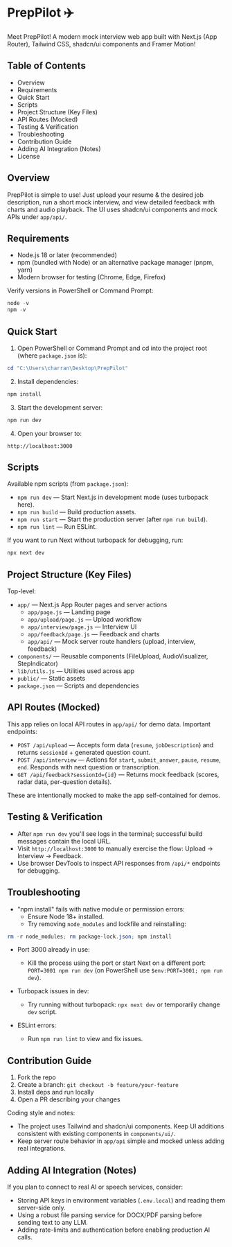 # PrepPilot ✈️
Meet PrepPilot! A modern mock interview web app built with Next.js (App Router), Tailwind CSS, shadcn/ui components and Framer Motion!

## Table of Contents
- Overview
- Requirements
- Quick Start
- Scripts
- Project Structure (Key Files)
- API Routes (Mocked)
- Testing & Verification
- Troubleshooting
- Contribution Guide
- Adding AI Integration (Notes)
- License

## Overview
PrepPilot is simple to use! Just upload your resume & the desired job description, run a short mock interview, and view detailed feedback with charts and audio playback. The UI uses shadcn/ui components and mock APIs under `app/api/`.

## Requirements
- Node.js 18 or later (recommended)
- npm (bundled with Node) or an alternative package manager (pnpm, yarn)
- Modern browser for testing (Chrome, Edge, Firefox)

Verify versions in PowerShell or Command Prompt:

```powershell
node -v
npm -v
```

## Quick Start
1. Open PowerShell or Command Prompt and cd into the project root (where `package.json` is):

```powershell
cd "C:\Users\charran\Desktop\PrepPilot"
```

2. Install dependencies:

```powershell
npm install
```

3. Start the development server:

```powershell
npm run dev
```

4. Open your browser to:

```
http://localhost:3000
```

## Scripts
Available npm scripts (from `package.json`):

- `npm run dev` — Start Next.js in development mode (uses turbopack here).
- `npm run build` — Build production assets.
- `npm run start` — Start the production server (after `npm run build`).
- `npm run lint` — Run ESLint.

If you want to run Next without turbopack for debugging, run:

```powershell
npx next dev
```

## Project Structure (Key Files)
Top-level:

- `app/` — Next.js App Router pages and server actions
	- `app/page.js` — Landing page
	- `app/upload/page.js` — Upload workflow
	- `app/interview/page.js` — Interview UI
	- `app/feedback/page.js` — Feedback and charts
	- `app/api/` — Mock server route handlers (upload, interview, feedback)
- `components/` — Reusable components (FileUpload, AudioVisualizer, StepIndicator)
- `lib/utils.js` — Utilities used across app
- `public/` — Static assets
- `package.json` — Scripts and dependencies

## API Routes (Mocked)
This app relies on local API routes in `app/api/` for demo data. Important endpoints:

- `POST /api/upload` — Accepts form data (`resume`, `jobDescription`) and returns `sessionId` + generated question count.
- `POST /api/interview` — Actions for `start`, `submit_answer`, `pause`, `resume`, `end`. Responds with next question or transcription.
- `GET /api/feedback?sessionId={id}` — Returns mock feedback (scores, radar data, per-question details).

These are intentionally mocked to make the app self-contained for demos.

## Testing & Verification
- After `npm run dev` you'll see logs in the terminal; successful build messages contain the local URL.
- Visit `http://localhost:3000` to manually exercise the flow: Upload -> Interview -> Feedback.
- Use browser DevTools to inspect API responses from `/api/*` endpoints for debugging.

## Troubleshooting
- "npm install" fails with native module or permission errors:
	- Ensure Node 18+ installed.
	- Try removing `node_modules` and lockfile and reinstalling:

```powershell
rm -r node_modules; rm package-lock.json; npm install
```

- Port 3000 already in use:
	- Kill the process using the port or start Next on a different port: `PORT=3001 npm run dev` (on PowerShell use `$env:PORT=3001; npm run dev`).

- Turbopack issues in dev:
	- Try running without turbopack: `npx next dev` or temporarily change `dev` script.

- ESLint errors:
	- Run `npm run lint` to view and fix issues.

## Contribution Guide
1. Fork the repo
2. Create a branch: `git checkout -b feature/your-feature`
3. Install deps and run locally
4. Open a PR describing your changes

Coding style and notes:

- The project uses Tailwind and shadcn/ui components. Keep UI additions consistent with existing components in `components/ui/`.
- Keep server route behavior in `app/api` simple and mocked unless adding real integrations.

## Adding AI Integration (Notes)
If you plan to connect to real AI or speech services, consider:

- Storing API keys in environment variables (`.env.local`) and reading them server-side only.
- Using a robust file parsing service for DOCX/PDF parsing before sending text to any LLM.
- Adding rate-limits and authentication before enabling production AI calls.